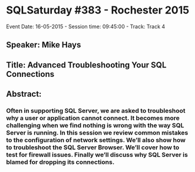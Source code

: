 # SQLSaturday #383 - Rochester 2015
Event Date: 16-05-2015 - Session time: 09:45:00 - Track: Track 4 
## Speaker: Mike Hays
## Title: Advanced Troubleshooting Your SQL Connections
## Abstract:
### Often in supporting SQL Server, we are asked to troubleshoot why a user or application cannot connect.  It becomes more challenging when we find nothing is wrong with the way SQL Server is running.  In this session we review common mistakes to the configuration of network settings.  We’ll also show how to troubleshoot the SQL Server Browser.  We’ll cover how to test for firewall issues.  Finally we’ll discuss why SQL Server is blamed for dropping its connections.
